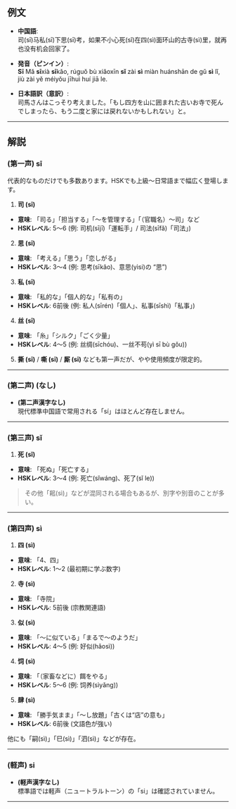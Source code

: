 ## 例文

* **中国語**:  
司(sī)马私(sī)下思(sī)考，如果不小心死(sǐ)在四(sì)面环山的古寺(sì)里，就再也没有机会回家了。

* **発音（ピンイン）**:  
**Sī** Mǎ **sī**xià **sī**kǎo, rúguǒ bù xiǎoxīn **sǐ** zài **sì** miàn huánshān de gǔ **sì** lǐ,  
jiù zài yě méiyǒu jīhuì huí jiā le.  

* **日本語訳（意訳）**:  
司馬さんはこっそり考えました。「もし四方を山に囲まれた古いお寺で死んでしまったら、もう二度と家には戻れないかもしれない」と。

---

## 解説

### (第一声) sī

代表的なものだけでも多数あります。HSKでも上級〜日常語まで幅広く登場します。

1. **司 (sī)**  
- **意味**: 「司る」「担当する」「〜を管理する」「（官職名）〜司」など  
- **HSKレベル**: 5〜6 (例: 司机(sījī)「運転手」/ 司法(sīfǎ)「司法」)

2. **思 (sī)**  
- **意味**: 「考える」「思う」「恋しがる」  
- **HSKレベル**: 3〜4 (例: 思考(sīkǎo)、意思(yìsi)の “思”)

3. **私 (sī)**  
- **意味**: 「私的な」「個人的な」「私有の」  
- **HSKレベル**: 6前後 (例: 私人(sīrén)「個人」、私事(sīshì)「私事」)

4. **丝 (sī)**  
- **意味**: 「糸」「シルク」「ごく少量」  
- **HSKレベル**: 4〜5 (例: 丝绸(sīchóu)、一丝不苟(yì sī bù gǒu))

5. **撕 (sī)** / **嘶 (sī)** / **厮 (sī)** なども第一声だが、やや使用頻度が限定的。

---

### (第二声) (なし)
- **(第二声漢字なし)**  
現代標準中国語で常用される「sí」はほとんど存在しません。

---

### (第三声) sǐ

1. **死 (sǐ)**  
- **意味**: 「死ぬ」「死亡する」  
- **HSKレベル**: 3〜4 (例: 死亡(sǐwáng)、死了(sǐ le))

> その他「耜(sì)」などが混同される場合もあるが、別字や別音のことが多い。

---

### (第四声) sì

1. **四 (sì)**  
- **意味**: 「4、四」  
- **HSKレベル**: 1〜2 (最初期に学ぶ数字)

2. **寺 (sì)**  
- **意味**: 「寺院」  
- **HSKレベル**: 5前後 (宗教関連語)

3. **似 (sì)**  
- **意味**: 「〜に似ている」「まるで〜のようだ」  
- **HSKレベル**: 4〜5 (例: 好似(hǎosì))

4. **饲 (sì)**  
- **意味**: 「（家畜などに）餌をやる」  
- **HSKレベル**: 5〜6 (例: 饲养(sìyǎng))

5. **肆 (sì)**  
- **意味**: 「勝手気まま」「〜し放題」「古くは“店”の意も」  
- **HSKレベル**: 6前後 (文語色が強い)

他にも「嗣(sì)」「巳(sì)」「泗(sì)」などが存在。

---

### (軽声) si
- **(軽声漢字なし)**  
標準語では軽声（ニュートラルトーン）の「si」は確認されていません。

---
